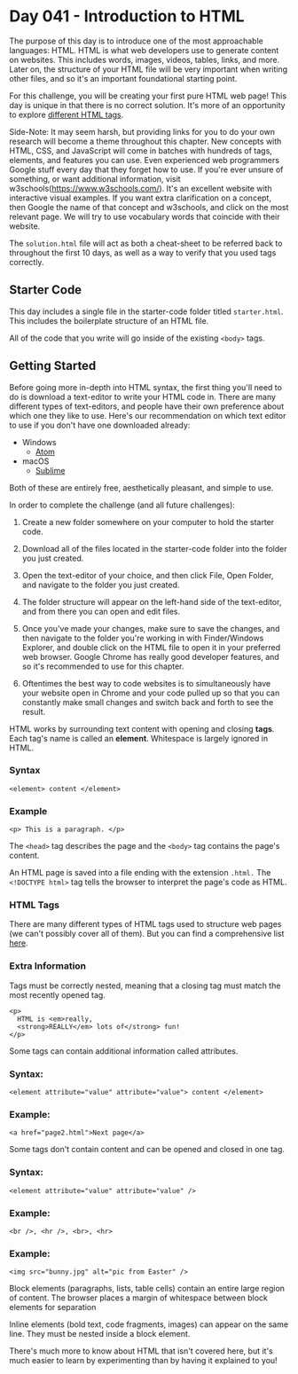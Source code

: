 # Day 041 - Introduction to HTML

The purpose of this day is to introduce one of the most approachable languages: HTML. HTML is what web developers
use to generate content on websites. This includes words, images, videos, tables, links, and more. Later on,
the structure of your HTML file will be very important when writing other files, and so it's an important
foundational starting point.

For this challenge, you will be creating your first pure HTML web page! This day is unique in that there is no 
correct solution. It's  more of an opportunity to explore [different HTML tags](https://www.w3schools.com/tags/). 

Side-Note: It may seem harsh, but providing links for you to do your own research will become a theme throughout this chapter. New concepts with HTML, CSS, and JavaScript will come in batches with hundreds of tags, elements, and features you can use. Even experienced web programmers Google stuff every day that they forget how to use. If you're ever unsure of something, or want additional information, visit w3schools(https://www.w3schools.com/). It's an excellent website with interactive visual examples. If you want extra clarification on a concept, then Google the name of that concept and w3schools, and click on the most relevant page. We will try to use vocabulary words that coincide with their website.

The `solution.html` file will act as both a cheat-sheet to be referred back to throughout the first 10 days, as well 
as a way to verify that you used tags correctly.

## Starter Code

This day includes a single file in the starter-code folder titled `starter.html`. This includes the
boilerplate structure of an HTML file.

All of the code that you write will go inside of the existing `<body>` tags.
  
## Getting Started

Before going more in-depth into HTML syntax, the first thing you'll need to do is download a text-editor to write your HTML code in. There are many different types of text-editors, and people have their own preference about which one they like to use. Here's our recommendation on which text editor to use if you don't have one downloaded already:

* Windows
  * [Atom](https://atom.io/)
* macOS
  * [Sublime](https://www.sublimetext.com/)
  
Both of these are entirely free, aesthetically pleasant, and simple to use.

In order to complete the challenge (and all future challenges):

1. Create a new folder somewhere on your computer to hold the starter code.

2. Download all of the files located in the starter-code folder into the folder you just created.

3. Open the text-editor of your choice, and then click File, Open Folder, and navigate to the folder you just created.

4. The folder structure will appear on the left-hand side of the text-editor, and from there you can open and edit files.

5. Once you've made your changes, make sure to save the changes, and then navigate to the folder you're working in with Finder/Windows Explorer, and double click on the HTML file to open it in your preferred web browser. Google Chrome has really good developer features, and so it's recommended to use for this chapter.

6. Oftentimes the best way to code websites is to simultaneously have your website open in Chrome and your code pulled up so that you can constantly make small changes and switch back and forth to see the result.

HTML works by surrounding text content with opening and closing **tags**. Each tag's name is called an **element**. Whitespace is largely ignored in HTML.

### Syntax

```
<element> content </element>
```

### Example

```
<p> This is a paragraph. </p>
```



The `<head>` tag describes the page and the `<body>` tag contains
the page's content.

An HTML page is saved into a file ending with the extension `.html.` The `<!DOCTYPE html>` tag tells the browser
to interpret the page's code as HTML.

### HTML Tags

There are many different types of HTML tags used to structure web pages (we can't possibly cover all of them).
But you can find a comprehensive list [here](https://www.w3schools.com/tags/).

### Extra Information

Tags must be correctly nested, meaning that a closing tag must match the most recently opened tag.

```
<p>
  HTML is <em>really,
  <strong>REALLY</em> lots of</strong> fun!
</p>
```

Some tags can contain additional information called attributes.

### Syntax:
```
<element attribute="value" attribute="value"> content </element>
```
### Example:
```
<a href="page2.html">Next page</a>
```

Some tags don't contain content and can be opened and closed in one tag.

### Syntax:
```
<element attribute="value" attribute="value" />
```
### Example:
```
<br />, <hr />, <br>, <hr>
```
### Example:
```
<img src="bunny.jpg" alt="pic from Easter" />
```

Block elements (paragraphs, lists, table cells) contain an entire large region of content.
The browser places a margin of whitespace between block elements for separation

Inline elements (bold text, code fragments, images) can appear on the same line.
They must be nested inside a block element.

There's much more to know about HTML that isn't covered here, but it's much easier to learn by experimenting than by having it explained to you!

